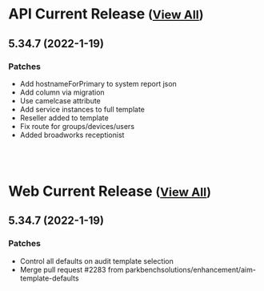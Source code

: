 
# API Current Release <small>([View All](/API.md))</small>
## 5.34.7 (2022-1-19)
### Patches 

- Add hostnameForPrimary to system report json
- Add column via migration
- Use camelcase attribute
- Add service instances to full template
- Reseller added to template
- Fix route for groups/devices/users
- Added broadworks receptionist

<br><br>
# Web Current Release <small>([View All](/Web.md))</small>
## 5.34.7 (2022-1-19)
### Patches 

- Control all defaults on audit template selection
- Merge pull request #2283 from parkbenchsolutions/enhancement/aim-template-defaults

  